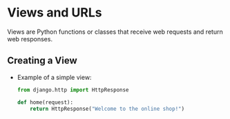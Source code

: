 # Views and URLs

Views are Python functions or classes that receive web requests and return web responses.

## Creating a View
- Example of a simple view:
  ```python
  from django.http import HttpResponse

  def home(request):
      return HttpResponse("Welcome to the online shop!")

